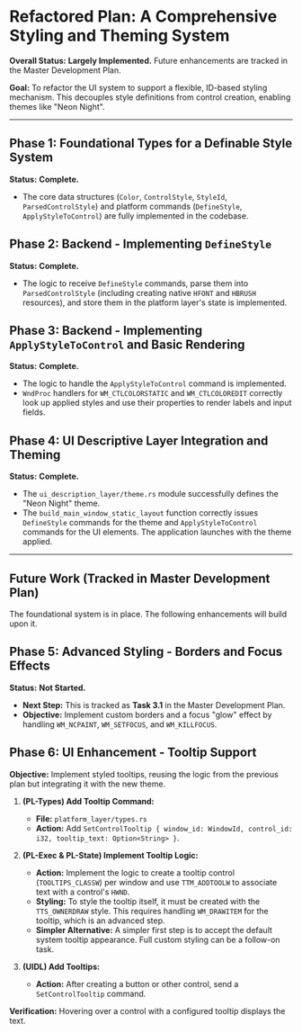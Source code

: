 # Refactored Plan: A Comprehensive Styling and Theming System

**Overall Status:** **Largely Implemented.** Future enhancements are tracked in the Master Development Plan.

**Goal:** To refactor the UI system to support a flexible, ID-based styling mechanism. This decouples style definitions from control creation, enabling themes like "Neon Night".

---

## Phase 1: Foundational Types for a Definable Style System
**Status:** **Complete.**
*   The core data structures (`Color`, `ControlStyle`, `StyleId`, `ParsedControlStyle`) and platform commands (`DefineStyle`, `ApplyStyleToControl`) are fully implemented in the codebase.

## Phase 2: Backend - Implementing `DefineStyle`
**Status:** **Complete.**
*   The logic to receive `DefineStyle` commands, parse them into `ParsedControlStyle` (including creating native `HFONT` and `HBRUSH` resources), and store them in the platform layer's state is implemented.

## Phase 3: Backend - Implementing `ApplyStyleToControl` and Basic Rendering
**Status:** **Complete.**
*   The logic to handle the `ApplyStyleToControl` command is implemented.
*   `WndProc` handlers for `WM_CTLCOLORSTATIC` and `WM_CTLCOLOREDIT` correctly look up applied styles and use their properties to render labels and input fields.

## Phase 4: UI Descriptive Layer Integration and Theming
**Status:** **Complete.**
*   The `ui_description_layer/theme.rs` module successfully defines the "Neon Night" theme.
*   The `build_main_window_static_layout` function correctly issues `DefineStyle` commands for the theme and `ApplyStyleToControl` commands for the UI elements. The application launches with the theme applied.

---
## **Future Work (Tracked in Master Development Plan)**

The foundational system is in place. The following enhancements will build upon it.

## Phase 5: Advanced Styling - Borders and Focus Effects
**Status:** **Not Started.**
*   **Next Step:** This is tracked as **Task 3.1** in the Master Development Plan.
*   **Objective:** Implement custom borders and a focus "glow" effect by handling `WM_NCPAINT`, `WM_SETFOCUS`, and `WM_KILLFOCUS`.

## Phase 6: UI Enhancement - Tooltip Support

**Objective:** Implement styled tooltips, reusing the logic from the previous plan but integrating it with the new theme.

1.  **(PL-Types) Add Tooltip Command:**
    *   **File:** `platform_layer/types.rs`
    *   **Action:** Add `SetControlTooltip { window_id: WindowId, control_id: i32, tooltip_text: Option<String> }`.

2.  **(PL-Exec & PL-State) Implement Tooltip Logic:**
    *   **Action:** Implement the logic to create a tooltip control (`TOOLTIPS_CLASSW`) per window and use `TTM_ADDTOOLW` to associate text with a control's `HWND`.
    *   **Styling:** To style the tooltip itself, it must be created with the `TTS_OWNERDRAW` style. This requires handling `WM_DRAWITEM` for the tooltip, which is an advanced step.
    *   **Simpler Alternative:** A simpler first step is to accept the default system tooltip appearance. Full custom styling can be a follow-on task.

3.  **(UIDL) Add Tooltips:**
    *   **Action:** After creating a button or other control, send a `SetControlTooltip` command.

**Verification:** Hovering over a control with a configured tooltip displays the text.
